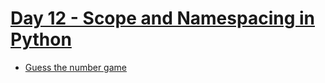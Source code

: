 # [Day 12 - Scope and Namespacing in Python](https://github.com/appbrewery/100-days-of-python/blob/91af63d6fd97e2c96ec8d038606903ff8e111738/README.md#day-12---scope-and-namespacing-in-python)

* [Guess the number game](https://replit.com/@BalakrishnaREPL/guess-the-number?embed=1&output=1)
